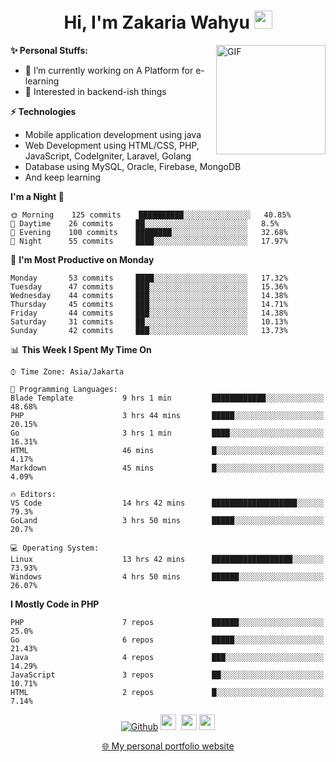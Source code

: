 <h1 align="center">Hi, I'm Zakaria Wahyu <img src="https://github.com/TheDudeThatCode/TheDudeThatCode/blob/master/Assets/Hi.gif" width="29px"></h1>

<img align="right" alt="GIF" height="175px" src="https://www.nayakapratama.co.id/wp-content/uploads/2019/07/Website-Maintenance.gif" />

**✨ Personal Stuffs:**
- 🔭 I’m currently working on A Platform for e-learning 
- 🌱 Interested in backend-ish things

**⚡ Technologies**
- Mobile application development using java
- Web Development using HTML/CSS, PHP, JavaScript, CodeIgniter, Laravel, Golang
- Database using MySQL, Oracle, Firebase, MongoDB
- And keep learning

<!--START_SECTION:waka-->
**I'm a Night 🦉** 

```text
🌞 Morning    125 commits    ██████████░░░░░░░░░░░░░░░   40.85% 
🌆 Daytime    26 commits     ██░░░░░░░░░░░░░░░░░░░░░░░   8.5% 
🌃 Evening    100 commits    ████████░░░░░░░░░░░░░░░░░   32.68% 
🌙 Night      55 commits     ████░░░░░░░░░░░░░░░░░░░░░   17.97%

```
📅 **I'm Most Productive on Monday** 

```text
Monday       53 commits     ████░░░░░░░░░░░░░░░░░░░░░   17.32% 
Tuesday      47 commits     ███░░░░░░░░░░░░░░░░░░░░░░   15.36% 
Wednesday    44 commits     ███░░░░░░░░░░░░░░░░░░░░░░   14.38% 
Thursday     45 commits     ███░░░░░░░░░░░░░░░░░░░░░░   14.71% 
Friday       44 commits     ███░░░░░░░░░░░░░░░░░░░░░░   14.38% 
Saturday     31 commits     ██░░░░░░░░░░░░░░░░░░░░░░░   10.13% 
Sunday       42 commits     ███░░░░░░░░░░░░░░░░░░░░░░   13.73%

```


📊 **This Week I Spent My Time On** 

```text
⌚︎ Time Zone: Asia/Jakarta

💬 Programming Languages: 
Blade Template           9 hrs 1 min         ████████████░░░░░░░░░░░░░   48.68% 
PHP                      3 hrs 44 mins       █████░░░░░░░░░░░░░░░░░░░░   20.15% 
Go                       3 hrs 1 min         ████░░░░░░░░░░░░░░░░░░░░░   16.31% 
HTML                     46 mins             █░░░░░░░░░░░░░░░░░░░░░░░░   4.17% 
Markdown                 45 mins             █░░░░░░░░░░░░░░░░░░░░░░░░   4.09%

🔥 Editors: 
VS Code                  14 hrs 42 mins      ███████████████████░░░░░░   79.3% 
GoLand                   3 hrs 50 mins       █████░░░░░░░░░░░░░░░░░░░░   20.7%

💻 Operating System: 
Linux                    13 hrs 42 mins      ██████████████████░░░░░░░   73.93% 
Windows                  4 hrs 50 mins       ██████░░░░░░░░░░░░░░░░░░░   26.07%

```

**I Mostly Code in PHP** 

```text
PHP                      7 repos             ██████░░░░░░░░░░░░░░░░░░░   25.0% 
Go                       6 repos             █████░░░░░░░░░░░░░░░░░░░░   21.43% 
Java                     4 repos             ███░░░░░░░░░░░░░░░░░░░░░░   14.29% 
JavaScript               3 repos             ██░░░░░░░░░░░░░░░░░░░░░░░   10.71% 
HTML                     2 repos             █░░░░░░░░░░░░░░░░░░░░░░░░   7.14%

```



<!--END_SECTION:waka-->

<p align="center">
<a href="https://github.com/zakariawahyu" target="_blank"><img alt="Github" src="https://img.shields.io/badge/GitHub-%2312100E.svg?&style=for-the-badge&logo=Github&logoColor=white" /></a>
<a href="https://www.twitter.com/_zakariawahyu"><img src="https://img.shields.io/badge/twitter-%231DA1F2.svg?&style=for-the-badge&logo=twitter&logoColor=white" height=25></a> 
<a href="https://www.linkedin.com/in/zakariawahyu"><img src="https://img.shields.io/badge/linkedin-%230077B5.svg?&style=for-the-badge&logo=linkedin&logoColor=white" height=25></a> 
<a href="https://www.instagram.com/_zakariawahyu"><img src="https://img.shields.io/badge/instagram-%23E4405F.svg?&style=for-the-badge&logo=instagram&logoColor=white" height=25></a></p>
<p align="center"><a href="https://www.zakariawahyu.com">🌐 My personal portfolio website</a></p>
